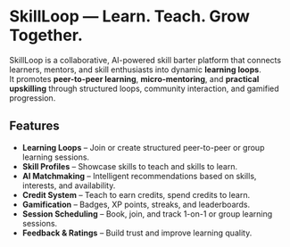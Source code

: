 # SkillLoop — Learn. Teach. Grow Together.

SkillLoop is a collaborative, AI-powered skill barter platform that connects learners, mentors, and skill enthusiasts into dynamic **learning loops**.  
It promotes **peer-to-peer learning**, **micro-mentoring**, and **practical upskilling** through structured loops, community interaction, and gamified progression.


## Features
- **Learning Loops** – Join or create structured peer-to-peer or group learning sessions.  
- **Skill Profiles** – Showcase skills to teach and skills to learn.  
- **AI Matchmaking** – Intelligent recommendations based on skills, interests, and availability.  
- **Credit System** – Teach to earn credits, spend credits to learn.  
- **Gamification** – Badges, XP points, streaks, and leaderboards.  
- **Session Scheduling** – Book, join, and track 1-on-1 or group learning sessions.  
- **Feedback & Ratings** – Build trust and improve learning quality.
